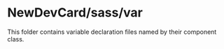 # NewDevCard/sass/var

This folder contains variable declaration files named by their component class.
